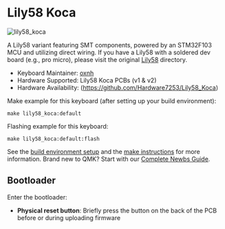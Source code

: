 # Lily58 Koca

![lily58_koca](https://i.imgur.com/loOGjGq.jpeg)

A Lily58 variant featuring SMT components, powered by an STM32F103 MCU and utilizing direct wiring. If you have a Lily58 with a soldered dev board (e.g., pro micro), please visit the original [Lily58](/keyboards/lily58) directory.

* Keyboard Maintainer: [oxnh](https://github.com/Hardware7253)
* Hardware Supported: Lily58 Koca PCBs (v1 & v2) 
* Hardware Availability: (https://github.com/Hardware7253/Lily58_Koca)

Make example for this keyboard (after setting up your build environment):

    make lily58_koca:default

Flashing example for this keyboard:

    make lily58_koca:default:flash

See the [build environment setup](https://docs.qmk.fm/#/getting_started_build_tools) and the [make instructions](https://docs.qmk.fm/#/getting_started_make_guide) for more information. Brand new to QMK? Start with our [Complete Newbs Guide](https://docs.qmk.fm/#/newbs).

## Bootloader

Enter the bootloader:

* **Physical reset button**: Briefly press the button on the back of the PCB before or during uploading firmware

